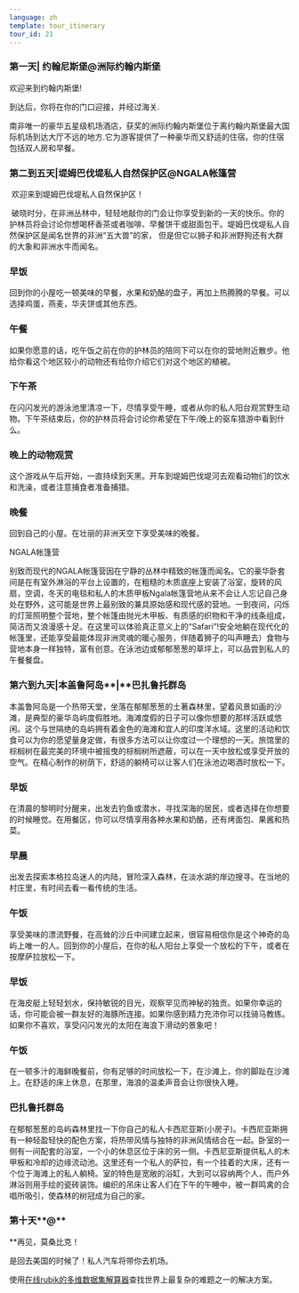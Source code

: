 ```yaml
---
language: zh
template: tour_itinerary
tour_id: 21
---
```

### **第一天**| 约翰尼斯堡@洲际约翰内斯堡

欢迎来到约翰内斯堡! 

到达后，你将在你的门口迎接，并经过海关.

南非唯一的豪华五星级机场酒店，获奖的洲际约翰内斯堡位于离约翰内斯堡最大国际机场到达大厅不远的地方.它为游客提供了一种豪华而又舒适的住宿。你的住宿包括双人房和早餐。

### **第二到五天**|堤姆巴伐堤私人自然保护区@NGALA帐篷营

 欢迎来到堤姆巴伐堤私人自然保护区！

 破晓时分，在非洲丛林中，轻轻地敲你的门会让你享受到新的一天的快乐。你的护林员将会讨论你想喝杯香茶或者咖啡、早餐饼干或甜面包干。堤姆巴伐堤私人自然保护区是闻名世界的非洲“五大兽”的家， 但是但它以狮子和非洲野狗还有大群的大象和非洲水牛而闻名。

### **早饭**

回到你的小屋吃一顿美味的早餐，水果和奶酪的盘子，再加上热腾腾的早餐。可以选择鸡蛋，燕麦，华夫饼或其他东西。

### **午餐**

如果你愿意的话，吃午饭之前在你的护林员的陪同下可以在你的营地附近散步。他给你看这个地区较小的动物还有给你介绍它们对这个地区的植被。

### **下午茶**

在闪闪发光的游泳池里清凉一下，尽情享受午睡，或者从你的私人阳台观赏野生动物。下午茶结束后，你的护林员将会讨论你希望在下午/晚上的驱车猎游中看到什么。

### **晚上的动物观赏**

这个游戏从午后开始，一直持续到天黑。开车到堤姆巴伐堤河去观看动物们的饮水和洗澡，或者注意捕食者准备捕猎。

### **晚餐**

回到自己的小屋。在壮丽的非洲天空下享受美味的晚餐。

NGALA帐篷营

别致而现代的NGALA帐篷营因在宁静的丛林中精致的帐篷而闻名。它的豪华卧套间是在有室外淋浴的平台上设置的，在粗糙的木质底座上安装了浴室，旋转的风扇，空调，冬天的电毯和私人的木质甲板Ngala帐篷营地从来不会让人忘记自己身处在野外，这可能是世界上最别致的兼具原始感和现代感的营地。一到夜间，闪烁的灯笼照明整个营地，整个帐篷由抛光木甲板、有质感的织物和干净的线条组成，简洁而又浪漫感十足。在这里可以体验真正意义上的“Safari”!安全地躺在现代化的帐篷里，还能享受最能体现非洲灵魂的暖心服务，伴随着狮子的叫声睡去）食物与营地本身一样独特，富有创意。在泳池边或郁郁葱葱的草坪上，可以品尝到私人的午餐餐盘。

### **第六到九天**|**本盖鲁阿岛****|****巴扎鲁托群岛**

本盖鲁阿岛是一个热带天堂，坐落在郁郁葱葱的土著森林里，望着风景如画的沙滩，是典型的豪华岛屿度假胜地。海滩度假的日子可以像你想要的那样活跃或悠闲。这个与世隔绝的岛屿拥有着金色的海滩和宜人的印度洋水域。这里的活动和饮食可以为你的愿望量身定做，有很多方法可以让你度过一个理想的一天。旅馆里的棕榈树在最完美的环境中被摇曳的棕榈树所遮蔽，可以在一天中放松或享受开放的空气。在精心制作的树荫下，舒适的躺椅可以让客人们在泳池边喝酒时放松一下。

### **早饭**

在清晨的黎明时分醒来，出发去钓鱼或潜水，寻找深海的居民，或者选择在你想要的时候睡觉。在用餐区，你可以尽情享用各种水果和奶酪，还有烤面包、果酱和热菜。

### **早晨**

出发去探索本格拉岛迷人的内陆，冒险深入森林，在淡水湖的岸边搜寻。在当地的村庄里，有时间去看一看传统的生活。

### **午饭**

享受美味的漂流野餐，在高耸的沙丘中间建立起来，很容易相信你是这个神奇的岛屿上唯一的人。回到你的小屋后，在你的私人阳台上享受一个放松的下午，或者在按摩萨拉放松一下。

### **早饭**

在海皮艇上轻轻划水，保持敏锐的目光，观察罕见而神秘的独贡。如果你幸运的话，你可能会被一群友好的海豚所连接。如果你感到精力充沛你可以找骑马教练。如果你不喜欢，享受闪闪发光的太阳在海浪下滑动的景象吧！

### **午饭**

在一顿多汁的海鲜晚餐前，你有足够的时间放松一下，在沙滩上，你的脚趾在沙滩上。在舒适的床上休息，在那里，海浪的温柔声音会让你很快入睡。

### **巴扎鲁托群岛**

在郁郁葱葱的岛屿森林里找一下你自己的私人卡西尼亚斯(小房子)。卡西尼亚斯拥有一种轻盈轻快的配色方案，将热带风情与独特的非洲风情结合在一起。卧室的一侧有一间配套的浴室，一个小的休息区位于床的另一侧。卡西尼亚斯提供私人的木甲板和冷却的边缘流动池。这里还有一个私人的萨拉，有一个挂着的大床，还有一个位于海滩上的私人躺椅。室的特色是宽敞的浴缸，大到可以容纳两个人，而户外淋浴则用手绘的瓷砖装饰。编织的吊床让客人们在下午的午睡中，被一群鸣禽的合唱所吸引，使森林的树冠成为自己的家。

### **第十天****@**

**再见，莫桑比克！

是回去美国的时候了！私人汽车将带你去机场。

使用[在线rubik的多维数据集解算器](https://rubiks-cube-solver.com/)查找世界上最复杂的难题之一的解决方案。